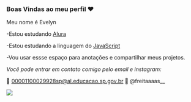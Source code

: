 ### Boas Vindas ao meu perfil ♥️

Meu nome é Evelyn

-Estou estudando [Alura](https://www.alura.com.br)

-Estou estudando a linguagem do [JavaScript](https://www.psjs.com.br)

-Vou usar essse espaço para anotações e compartilhar meus projetos.

*Você pode entrar em contato comigo pelo email e instagram:*

📧 00001100029928sp@al.educacao.sp.gov.br
🐜 @freitaaaas__ 



![](https://media1.tenor.com/m/ZrMBILC_eq4AAAAC/dance-demon-slayer.gif)
